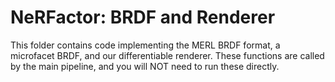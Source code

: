 # NeRFactor: BRDF and Renderer

This folder contains code implementing the MERL BRDF format, a microfacet BRDF,
and our differentiable renderer. These functions are called by the main
pipeline, and you will NOT need to run these directly.
